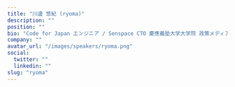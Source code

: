 ```yaml
---
title: "川邊 悠紀 (ryoma)"
description: ""
position: ""
bio: "Code for Japan エンジニア / Senspace CTO 慶應義塾大学大学院 政策メディア研究科修了 2018年から在学中にフリーランスエンジニアとして、主にスタートアップの立ち上げ時期の開発を行う。 2022年からCode for Japanにて、データ連携基盤（都市OS）やオープンデータ、気候変動対策、web3に関するプロジェクトに参加し、プロトタイプ開発やシビックテックコミュニティの醸成を行っている。 2024年からweb3の技術力を強みとしたクリエイティブスタジオSenspaceでCo-Founder CTOを務め、分散型のコンテンツ制作プロセスに取り組んでいる。"
company: ""
avatar_url: "/images/speakers/ryoma.png"
social:
  twitter: ""
  linkedin: ""
slug: "ryoma"
---
```

